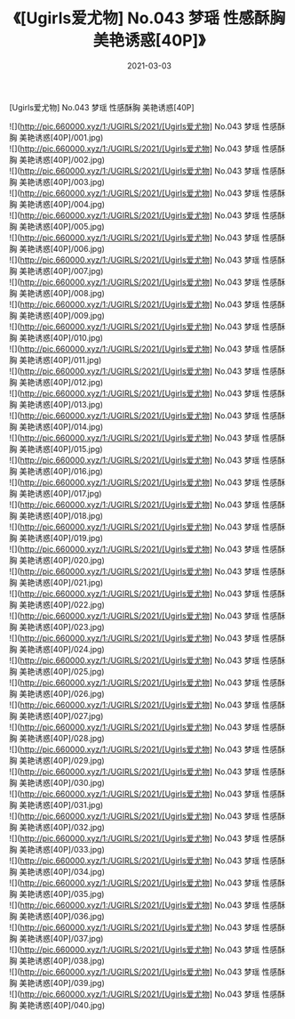 ﻿---
layout: post
title:  《[Ugirls爱尤物] No.043 梦瑶 性感酥胸 美艳诱惑[40P]》
date:   2021-03-03
img: http://pic.660000.xyz/1:/UGIRLS/2021/[Ugirls爱尤物] No.043 梦瑶 性感酥胸 美艳诱惑[40P]/000.jpg
categories: [美女, 清纯, 唯美]
---

[Ugirls爱尤物] No.043 梦瑶 性感酥胸 美艳诱惑[40P]

  ![](http://pic.660000.xyz/1:/UGIRLS/2021/[Ugirls爱尤物] No.043 梦瑶 性感酥胸 美艳诱惑[40P]/001.jpg) <br> ![](http://pic.660000.xyz/1:/UGIRLS/2021/[Ugirls爱尤物] No.043 梦瑶 性感酥胸 美艳诱惑[40P]/002.jpg) <br> ![](http://pic.660000.xyz/1:/UGIRLS/2021/[Ugirls爱尤物] No.043 梦瑶 性感酥胸 美艳诱惑[40P]/003.jpg) <br> ![](http://pic.660000.xyz/1:/UGIRLS/2021/[Ugirls爱尤物] No.043 梦瑶 性感酥胸 美艳诱惑[40P]/004.jpg) <br> ![](http://pic.660000.xyz/1:/UGIRLS/2021/[Ugirls爱尤物] No.043 梦瑶 性感酥胸 美艳诱惑[40P]/005.jpg) <br> ![](http://pic.660000.xyz/1:/UGIRLS/2021/[Ugirls爱尤物] No.043 梦瑶 性感酥胸 美艳诱惑[40P]/006.jpg) <br> ![](http://pic.660000.xyz/1:/UGIRLS/2021/[Ugirls爱尤物] No.043 梦瑶 性感酥胸 美艳诱惑[40P]/007.jpg) <br> ![](http://pic.660000.xyz/1:/UGIRLS/2021/[Ugirls爱尤物] No.043 梦瑶 性感酥胸 美艳诱惑[40P]/008.jpg) <br> ![](http://pic.660000.xyz/1:/UGIRLS/2021/[Ugirls爱尤物] No.043 梦瑶 性感酥胸 美艳诱惑[40P]/009.jpg) <br> ![](http://pic.660000.xyz/1:/UGIRLS/2021/[Ugirls爱尤物] No.043 梦瑶 性感酥胸 美艳诱惑[40P]/010.jpg) <br> ![](http://pic.660000.xyz/1:/UGIRLS/2021/[Ugirls爱尤物] No.043 梦瑶 性感酥胸 美艳诱惑[40P]/011.jpg) <br> ![](http://pic.660000.xyz/1:/UGIRLS/2021/[Ugirls爱尤物] No.043 梦瑶 性感酥胸 美艳诱惑[40P]/012.jpg) <br> ![](http://pic.660000.xyz/1:/UGIRLS/2021/[Ugirls爱尤物] No.043 梦瑶 性感酥胸 美艳诱惑[40P]/013.jpg) <br> ![](http://pic.660000.xyz/1:/UGIRLS/2021/[Ugirls爱尤物] No.043 梦瑶 性感酥胸 美艳诱惑[40P]/014.jpg) <br> ![](http://pic.660000.xyz/1:/UGIRLS/2021/[Ugirls爱尤物] No.043 梦瑶 性感酥胸 美艳诱惑[40P]/015.jpg) <br> ![](http://pic.660000.xyz/1:/UGIRLS/2021/[Ugirls爱尤物] No.043 梦瑶 性感酥胸 美艳诱惑[40P]/016.jpg) <br> ![](http://pic.660000.xyz/1:/UGIRLS/2021/[Ugirls爱尤物] No.043 梦瑶 性感酥胸 美艳诱惑[40P]/017.jpg) <br> ![](http://pic.660000.xyz/1:/UGIRLS/2021/[Ugirls爱尤物] No.043 梦瑶 性感酥胸 美艳诱惑[40P]/018.jpg) <br> ![](http://pic.660000.xyz/1:/UGIRLS/2021/[Ugirls爱尤物] No.043 梦瑶 性感酥胸 美艳诱惑[40P]/019.jpg) <br> ![](http://pic.660000.xyz/1:/UGIRLS/2021/[Ugirls爱尤物] No.043 梦瑶 性感酥胸 美艳诱惑[40P]/020.jpg) <br> ![](http://pic.660000.xyz/1:/UGIRLS/2021/[Ugirls爱尤物] No.043 梦瑶 性感酥胸 美艳诱惑[40P]/021.jpg) <br> ![](http://pic.660000.xyz/1:/UGIRLS/2021/[Ugirls爱尤物] No.043 梦瑶 性感酥胸 美艳诱惑[40P]/022.jpg) <br> ![](http://pic.660000.xyz/1:/UGIRLS/2021/[Ugirls爱尤物] No.043 梦瑶 性感酥胸 美艳诱惑[40P]/023.jpg) <br> ![](http://pic.660000.xyz/1:/UGIRLS/2021/[Ugirls爱尤物] No.043 梦瑶 性感酥胸 美艳诱惑[40P]/024.jpg) <br> ![](http://pic.660000.xyz/1:/UGIRLS/2021/[Ugirls爱尤物] No.043 梦瑶 性感酥胸 美艳诱惑[40P]/025.jpg) <br> ![](http://pic.660000.xyz/1:/UGIRLS/2021/[Ugirls爱尤物] No.043 梦瑶 性感酥胸 美艳诱惑[40P]/026.jpg) <br> ![](http://pic.660000.xyz/1:/UGIRLS/2021/[Ugirls爱尤物] No.043 梦瑶 性感酥胸 美艳诱惑[40P]/027.jpg) <br> ![](http://pic.660000.xyz/1:/UGIRLS/2021/[Ugirls爱尤物] No.043 梦瑶 性感酥胸 美艳诱惑[40P]/028.jpg) <br> ![](http://pic.660000.xyz/1:/UGIRLS/2021/[Ugirls爱尤物] No.043 梦瑶 性感酥胸 美艳诱惑[40P]/029.jpg) <br> ![](http://pic.660000.xyz/1:/UGIRLS/2021/[Ugirls爱尤物] No.043 梦瑶 性感酥胸 美艳诱惑[40P]/030.jpg) <br> ![](http://pic.660000.xyz/1:/UGIRLS/2021/[Ugirls爱尤物] No.043 梦瑶 性感酥胸 美艳诱惑[40P]/031.jpg) <br> ![](http://pic.660000.xyz/1:/UGIRLS/2021/[Ugirls爱尤物] No.043 梦瑶 性感酥胸 美艳诱惑[40P]/032.jpg) <br> ![](http://pic.660000.xyz/1:/UGIRLS/2021/[Ugirls爱尤物] No.043 梦瑶 性感酥胸 美艳诱惑[40P]/033.jpg) <br> ![](http://pic.660000.xyz/1:/UGIRLS/2021/[Ugirls爱尤物] No.043 梦瑶 性感酥胸 美艳诱惑[40P]/034.jpg) <br> ![](http://pic.660000.xyz/1:/UGIRLS/2021/[Ugirls爱尤物] No.043 梦瑶 性感酥胸 美艳诱惑[40P]/035.jpg) <br> ![](http://pic.660000.xyz/1:/UGIRLS/2021/[Ugirls爱尤物] No.043 梦瑶 性感酥胸 美艳诱惑[40P]/036.jpg) <br> ![](http://pic.660000.xyz/1:/UGIRLS/2021/[Ugirls爱尤物] No.043 梦瑶 性感酥胸 美艳诱惑[40P]/037.jpg) <br> ![](http://pic.660000.xyz/1:/UGIRLS/2021/[Ugirls爱尤物] No.043 梦瑶 性感酥胸 美艳诱惑[40P]/038.jpg) <br> ![](http://pic.660000.xyz/1:/UGIRLS/2021/[Ugirls爱尤物] No.043 梦瑶 性感酥胸 美艳诱惑[40P]/039.jpg) <br> ![](http://pic.660000.xyz/1:/UGIRLS/2021/[Ugirls爱尤物] No.043 梦瑶 性感酥胸 美艳诱惑[40P]/040.jpg) <br>